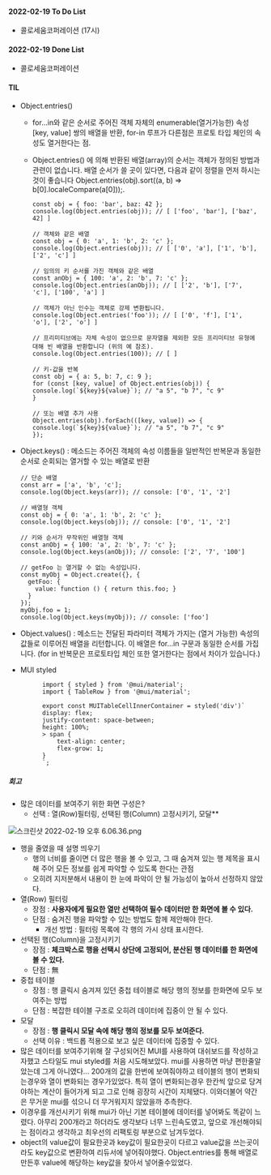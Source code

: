 #### 2022-02-19 To Do List

- 콜로세움코퍼레이션 (17시)

#### 2022-02-19 Done List

- 콜로세움코퍼레이션

#### TIL

- Object.entries()

  - for...in와 같은 순서로 주어진 객체 자체의 enumerable(열거가능한) 속성 [key, value] 쌍의 배열을 반환, for-in 루프가 다른점은 프로토 타입 체인의 속성도 열거한다는 점.
  - Object.entries() 에 의해 반환된 배열(array)의 순서는 객체가 정의된 방법과 관련이 없습니다. 배열 순서가 쓸 곳이 있다면, 다음과 같이 정렬을 먼저 하시는 것이 좋습니다 Object.entries(obj).sort((a, b) => b[0].localeCompare(a[0]));.

        const obj = { foo: 'bar', baz: 42 };
        console.log(Object.entries(obj)); // [ ['foo', 'bar'], ['baz', 42] ]

        // 객체와 같은 배열
        const obj = { 0: 'a', 1: 'b', 2: 'c' };
        console.log(Object.entries(obj)); // [ ['0', 'a'], ['1', 'b'], ['2', 'c'] ]

        // 임의의 키 순서를 가진 객체와 같은 배열
        const anObj = { 100: 'a', 2: 'b', 7: 'c' };
        console.log(Object.entries(anObj)); // [ ['2', 'b'], ['7', 'c'], ['100', 'a'] ]

        // 객체가 아닌 인수는 객체로 강제 변환됩니다.
        console.log(Object.entries('foo')); // [ ['0', 'f'], ['1', 'o'], ['2', 'o'] ]

        // 프리미티브에는 자체 속성이 없으므로 문자열을 제외한 모든 프리미티브 유형에 대해 빈 배열을 반환합니다 (위의 예 참조).
        console.log(Object.entries(100)); // [ ]

        // 키-값을 반복
        const obj = { a: 5, b: 7, c: 9 };
        for (const [key, value] of Object.entries(obj)) {
        console.log(`${key}${value}`); // "a 5", "b 7", "c 9"
        }

        // 또는 배열 추가 사용
        Object.entries(obj).forEach(([key, value]) => {
        console.log(`${key}${value}`); // "a 5", "b 7", "c 9"
        });

- Object.keys() : 메소드는 주어진 객체의 속성 이름들을 일반적인 반복문과 동일한 순서로 순회되는 열거할 수 있는 배열로 반환

      // 단순 배열
      const arr = ['a', 'b', 'c'];
      console.log(Object.keys(arr)); // console: ['0', '1', '2']

      // 배열형 객체
      const obj = { 0: 'a', 1: 'b', 2: 'c' };
      console.log(Object.keys(obj)); // console: ['0', '1', '2']

      // 키와 순서가 무작위인 배열형 객체
      const anObj = { 100: 'a', 2: 'b', 7: 'c' };
      console.log(Object.keys(anObj)); // console: ['2', '7', '100']

      // getFoo 는 열거할 수 없는 속성입니다.
      const myObj = Object.create({}, {
        getFoo: {
          value: function () { return this.foo; }
        }
      });
      myObj.foo = 1;
      console.log(Object.keys(myObj)); // console: ['foo']

- Object.values() : 메소드는 전달된 파라미터 객체가 가지는 (열거 가능한) 속성의 값들로 이루어진 배열을 리턴합니다. 이 배열은 for...in 구문과 동일한 순서를 가집니다. (for in 반복문은 프로토타입 체인 또한 열거한다는 점에서 차이가 있습니다.)

- MUI styled

            import { styled } from '@mui/material';
            import { TableRow } from '@mui/material';

            export const MUITableCellInnerContainer = styled('div')`
            display: flex;
            justify-content: space-between;
            height: 100%;
            > span {
                text-align: center;
                flex-grow: 1;
            }
            `;

##### 회고

- 많은 데이터를 보여주기 위한 화면 구성은?
  - 선택 : 열(Row)필터링, 선택된 행(Column) 고정시키기, 모달\*\*

![스크린샷 2022-02-19 오후 6.06.36.png](https://s3-us-west-2.amazonaws.com/secure.notion-static.com/7a1e3439-9488-4096-bdf7-9b6cce83e9e5/스크린샷_2022-02-19_오후_6.06.36.png)

- 행을 줄였을 때 설명 띄우기
  - 행의 너비를 줄이면 더 많은 행을 볼 수 있고, 그 때 숨겨져 있는 행 제목을 표시해 주어 모든 정보를 쉽게 파악할 수 있도록 한다는 관점
  - 오히려 지저분해서 내용이 한 눈에 파악이 안 될 가능성이 높아서 선정하지 않았다.
- 열(Row) 필터링
  - 장점 : **사용자에게 필요한 열만 선택하여 필수 데이터만 한 화면에 볼 수 있다.**
  - 단점 : 숨겨진 행을 파악할 수 있는 방법도 함께 제안해야 한다.
    - 개선 방법 : 필터링 목록에 각 행의 가시 상태 표시한다.
- 선택된 행(Column)을 고정시키기
  - 장점 : **체크박스로 행을 선택시 상단에 고정되어, 분산된 행 데이터를 한 화면에 볼 수 있다.**
  - 단점 : 無
- 중첩 테이블
  - 장점 : 행 클릭시 숨겨져 있던 중첩 테이블로 해당 행의 정보를 한화면에 모두 보여주는 방법
  - 단점 : 복잡한 테이블 구조로 오히려 데이터에 집중이 안 될 수 있다.
- 모달
  - 장점 : **행 클릭시 모달 속에 해당 행의 정보를 모두 보여준다.**
  - 선택 이유 : 백드롭 적용으로 보고 싶은 데이터에 집중할 수 있다.
- 많은 데이터를 보여주기위해 잘 구성되어진 MUI를 사용하여 대쉬보드를 작성하고자했고 스타일도 mui styled를 처음 시도해보았다. mui를 사용하면 마냥 편한줄알았는데 그게 아니였다... 200개의 값을 한번에 보여줘야하고 테이블의 행이 변화되는경우와 열이 변화되는 경우가있었다. 특히 열이 변화되는경우 한칸씩 앞으로 당겨야하는 계산이 들어가게 되고 그로 인해 굉장히 시간이 지체됐다. 이와더불어 약간은 무거운 mui를 섞으니 더 무거워지지 않았을까 추측한다.
- 이경우를 개선시키기 위해 mui가 아닌 기본 테이블에 데이터를 넣어봐도 똑같이 느렸다. 아무리 200개라고 하더라도 생각보다 너무 느린속도였고, 앞으로 개선해야되는 점이라고 생각하고 최우선의 리팩토링 부분으로 남겨두었다.
- object의 value값이 필요한곳과 key값이 필요한곳이 다르고 value값을 쓰는곳이라도 key값으로 변환하여 리듀서에 넣어줘야했다. Object.entries를 통해 배열로 만든후 value에 해당하는 key값을 찾아서 넣어줄수있었다.
